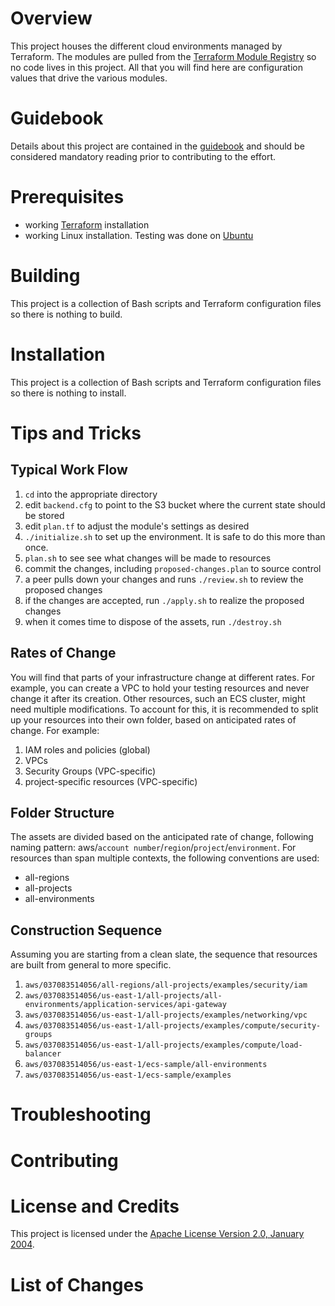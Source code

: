 # Overview
This project houses the different cloud environments managed by Terraform. The modules are pulled from the [Terraform Module Registry](https://registry.terraform.io) so no code lives in this project.  All that you will find here are configuration values that drive the various modules.

# Guidebook
Details about this project are contained in the [guidebook](guidebook/guidebook.md) and should be considered mandatory reading prior to contributing to the effort.

# Prerequisites
* working [Terraform](https://www.terraform.io/) installation
* working Linux installation.  Testing was done on [Ubuntu](https://www.ubuntu.com/)

# Building
This project is a collection of Bash scripts and Terraform configuration files so there is nothing to build.

# Installation
This project is a collection of Bash scripts and Terraform configuration files so there is nothing to install.

# Tips and Tricks
## Typical Work Flow
1. `cd` into the appropriate directory
1. edit `backend.cfg` to point to the S3 bucket where the current state should be stored
1. edit `plan.tf` to adjust the module's settings as desired
1. `./initialize.sh` to set up the environment.  It is safe to do this more than once.
1. `plan.sh` to see see what changes will be made to resources
1. commit the changes, including `proposed-changes.plan` to source control
1. a peer pulls down your changes and runs `./review.sh` to review the proposed changes
1. if the changes are accepted, run `./apply.sh` to realize the proposed changes
1. when it comes time to dispose of the assets, run `./destroy.sh`

## Rates of Change
You will find that parts of your infrastructure change at different rates. For example, you can create a VPC to hold your testing resources and never change it after its creation.  Other resources, such an ECS cluster, might need multiple modifications.  To account for this, it is recommended to split up your resources into their own folder, based on anticipated rates of change. For example:
1. IAM roles and policies (global)
1. VPCs
1. Security Groups (VPC-specific)
1. project-specific resources (VPC-specific)

## Folder Structure
The assets are divided based on the anticipated rate of change, following naming pattern: aws/`account number`/`region`/`project`/`environment`.  For resources than span multiple contexts, the following conventions are used:
* all-regions
* all-projects
* all-environments

## Construction Sequence
Assuming you are starting from a clean slate, the sequence that resources are built from general to more specific.
1. `aws/037083514056/all-regions/all-projects/examples/security/iam`
1. `aws/037083514056/us-east-1/all-projects/all-environments/application-services/api-gateway`
1. `aws/037083514056/us-east-1/all-projects/examples/networking/vpc`
1. `aws/037083514056/us-east-1/all-projects/examples/compute/security-groups`
1. `aws/037083514056/us-east-1/all-projects/examples/compute/load-balancer`
1. `aws/037083514056/us-east-1/ecs-sample/all-environments`
1. `aws/037083514056/us-east-1/ecs-sample/examples`

# Troubleshooting

# Contributing

# License and Credits
This project is licensed under the [Apache License Version 2.0, January 2004](http://www.apache.org/licenses/).

# List of Changes
